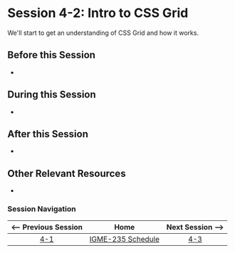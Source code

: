 # Session 4-2: Intro to CSS Grid

We'll start to get an understanding of CSS Grid and how it works.

## Before this Session
- 

## During this Session
- 

## After this Session
- 

## Other Relevant Resources
- 

### Session Navigation

| <-- Previous Session |               Home                  | Next Session --> |
|:--------------------:|:-----------------------------------:|:----------------:|
|  [4-1](4-1.md)       | [IGME-235 Schedule](../schedule.md) |   [4-3](4-3.md)  |
